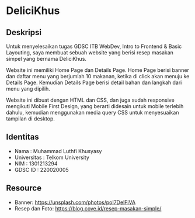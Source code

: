 # DeliciKhus

## Deskripsi
Untuk menyelesaikan tugas GDSC ITB WebDev, Intro to Frontend & Basic Layouting, saya membuat sebuah website yang berisi resep masakan simpel yang bernama DeliciKhus.

Website ini memiliki Home Page dan Details Page. Home Page berisi banner dan daftar menu yang berjumlah 10 makanan, ketika di click akan menuju ke Details Page. Kemudian Details Page berisi detail bahan dan langkah dari menu yang dipilih.

Website ini dibuat dengan HTML dan CSS, dan juga sudah responsive mengikuti Mobile First Design, yang berarti didesain untuk mobile terlebih dahulu, kemudian menggunakan media query CSS untuk menyesuaikan tampilan di desktop.

## Identitas
- Nama        : Muhammad Luthfi Khusyasy
- Universitas : Telkom University
- NIM         : 1301213294
- GDSC ID     : 220020005

## Resource
- Banner: https://unsplash.com/photos/poI7DelFiVA
- Resep dan Foto: https://blog.cove.id/resep-masakan-simple/
